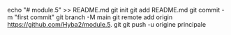 echo "# module.5" >> README.md 
git init 
git add README.md 
git commit -m "first commit" 
git branch -M main 
git remote add origin https://github.com/Hyba2/module.5. git
 git push -u origine principale
